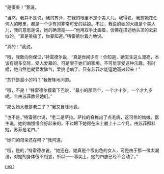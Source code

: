 
“是很美！”我说。

“当然，我并不是说，我的苏菲，在我的眼里不是个美人儿。我得说，我想她在任何人的眼里，都是一个少有的非常可爱的姑娘。不过，我说的她的大姐是个美人儿，我的意思是说，她的确漂亮——”他用双手比画着，仿佛在描述他头顶的云彩似的，“真是美极了，你要知道。”特雷德尔着力地说。

“真的！”我说。

“哦，我敢向你保证，”特雷德尔说，“真是世间少有！你知道，她天生这么漂亮，本该有很多交际，受人爱慕的。可是限于她们的家境，不可能享受这种乐趣。有时候，她自然也就爱发脾气，爱挑毛病了。只有苏菲才能逗她高兴起来！”

“苏菲是最小的吗？”我冒昧地问道。

“哦，不是！”特雷德尔摸着下巴说，“最小的那两个，一个才十岁，一个才九岁呢。全由苏菲教导她们。”

“那么她大概是老二了？”我又冒昧地说。

“也不是，”特雷德尔说，“老二是萨拉。萨拉的脊椎出了点毛病，这可怜的姑娘。医生说，她的病慢慢会好起来的。不过眼下她得在床上躺上十二个月。由苏菲照料她。苏菲是老四。”

“她们的母亲还在吗？”我问道。

“哦，是的，”特雷德尔说，“她还在。她真是个很出色的女人，可是由于那一带太潮湿，对她的身体很不相宜，所以——事实上，她的四肢已经不会动了。”

[next](page437)
